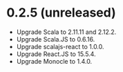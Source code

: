 0.2.5 (unreleased)
==================

* Upgrade Scala to 2.11.11 and 2.12.2.
* Upgrade Scala.JS to 0.6.16.
* Upgrade scalajs-react to 1.0.0.
* Upgrade React.JS to 15.5.4.
* Upgrade Monocle to 1.4.0.


